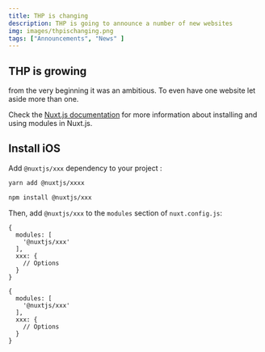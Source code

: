 ```yaml
---
title: THP is changing
description: THP is going to announce a number of new websites 
img: images/thpischanging.png
tags: ["Announcements", "News" ]
---
```


## THP is growing

from the very beginning it was an ambitious. To even have one website let aside more than one.

Check the [Nuxt.js documentation](https://nuxtjs.org/guides/configuration-glossary/configuration-modules) for more information about installing and using modules in Nuxt.js.

## Install iOS

Add `@nuxtjs/xxx` dependency to your project :

<code-group>
  <code-block label="Yarn" active>

```bash
yarn add @nuxtjs/xxxx
```

  </code-block>
  <code-block label="NPM">

```bash
npm install @nuxtjs/xxx
```

  </code-block>
</code-group>

Then, add `@nuxtjs/xxx` to the `modules` section of `nuxt.config.js`:

```js[nuxt.config.js]
{
  modules: [
    '@nuxtjs/xxx'
  ],
  xxx: {
    // Options
  }
}
```

```js[nuxt.config.js]
{
  modules: [
    '@nuxtjs/xxx'
  ],
  xxx: {
    // Options
  }
}
```

